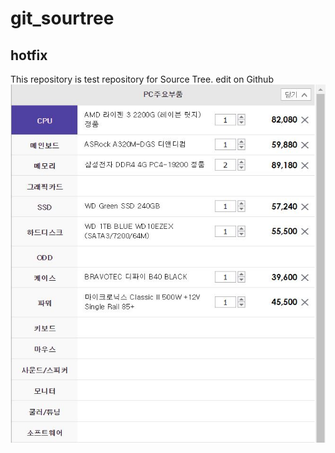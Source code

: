 # git_sourtree
## hotfix
This repository is test repository for Source Tree.
edit on Github
![test_image](./img/screenshot.png)
